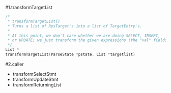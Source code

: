 #1.transformTargetList

```cpp
/*
 * transformTargetList()
 * Turns a list of ResTarget's into a list of TargetEntry's.
 *
 * At this point, we don't care whether we are doing SELECT, INSERT,
 * or UPDATE; we just transform the given expressions (the "val" fields).
 */
List *
transformTargetList(ParseState *pstate, List *targetlist)
```

#2.caller

- transformSelectStmt
- transformUpdateStmt
- transformReturningList